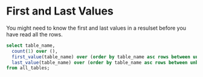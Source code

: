 # First and Last Values

You might need to know the first and last values in a resulset before you have read all the rows.

```sql
select table_name, 
  count(1) over (),
  first_value(table_name) over (order by table_name asc rows between unbounded preceding and unbounded following), 
  last_value(table_name) over (order by table_name asc rows between unbounded preceding and unbounded following)
from all_tables;
```
